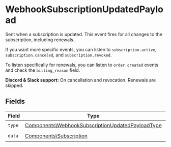 # WebhookSubscriptionUpdatedPayload

Sent when a subscription is updated. This event fires for all changes to the subscription, including renewals.

If you want more specific events, you can listen to `subscription.active`, `subscription.canceled`, and `subscription.revoked`.

To listen specifically for renewals, you can listen to `order.created` events and check the `billing_reason` field.

**Discord & Slack support:** On cancellation and revocation. Renewals are skipped.


## Fields

| Field                                                                                                                | Type                                                                                                                 | Required                                                                                                             | Description                                                                                                          |
| -------------------------------------------------------------------------------------------------------------------- | -------------------------------------------------------------------------------------------------------------------- | -------------------------------------------------------------------------------------------------------------------- | -------------------------------------------------------------------------------------------------------------------- |
| `type`                                                                                                               | [Components\WebhookSubscriptionUpdatedPayloadType](../../Models/Components/WebhookSubscriptionUpdatedPayloadType.md) | :heavy_check_mark:                                                                                                   | N/A                                                                                                                  |
| `data`                                                                                                               | [Components\Subscription](../../Models/Components/Subscription.md)                                                   | :heavy_check_mark:                                                                                                   | N/A                                                                                                                  |